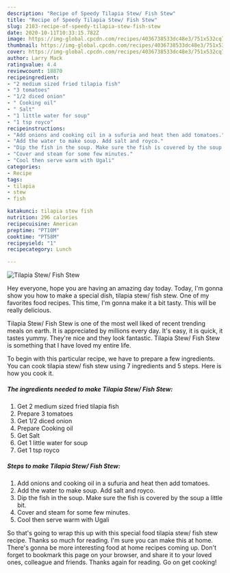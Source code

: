 ```yaml
---
description: "Recipe of Speedy Tilapia Stew/ Fish Stew"
title: "Recipe of Speedy Tilapia Stew/ Fish Stew"
slug: 2103-recipe-of-speedy-tilapia-stew-fish-stew
date: 2020-10-11T10:33:15.782Z
image: https://img-global.cpcdn.com/recipes/4036738533dc48e3/751x532cq70/tilapia-stew-fish-stew-recipe-main-photo.jpg
thumbnail: https://img-global.cpcdn.com/recipes/4036738533dc48e3/751x532cq70/tilapia-stew-fish-stew-recipe-main-photo.jpg
cover: https://img-global.cpcdn.com/recipes/4036738533dc48e3/751x532cq70/tilapia-stew-fish-stew-recipe-main-photo.jpg
author: Larry Mack
ratingvalue: 4.4
reviewcount: 18870
recipeingredient:
- "2 medium sized fried tilapia fish"
- "3 tomatoes"
- "1/2 diced onion"
- " Cooking oil"
- " Salt"
- "1 little water for soup"
- "1 tsp royco"
recipeinstructions:
- "Add onions and cooking oil in a sufuria and heat then add tomatoes."
- "Add the water to make soup. Add salt and royco."
- "Dip the fish in the soup. Make sure the fish is covered by the soup a little bit."
- "Cover and steam for some few minutes."
- "Cool then serve warm with Ugali"
categories:
- Recipe
tags:
- tilapia
- stew
- fish

katakunci: tilapia stew fish 
nutrition: 296 calories
recipecuisine: American
preptime: "PT10M"
cooktime: "PT58M"
recipeyield: "1"
recipecategory: Lunch

---
```



![Tilapia Stew/ Fish Stew](https://img-global.cpcdn.com/recipes/4036738533dc48e3/751x532cq70/tilapia-stew-fish-stew-recipe-main-photo.jpg)

Hey everyone, hope you are having an amazing day today. Today, I'm gonna show you how to make a special dish, tilapia stew/ fish stew. One of my favorites food recipes. This time, I'm gonna make it a bit tasty. This will be really delicious.



Tilapia Stew/ Fish Stew is one of the most well liked of recent trending meals on earth. It is appreciated by millions every day. It's easy, it is quick, it tastes yummy. They're nice and they look fantastic. Tilapia Stew/ Fish Stew is something that I have loved my entire life.


To begin with this particular recipe, we have to prepare a few ingredients. You can cook tilapia stew/ fish stew using 7 ingredients and 5 steps. Here is how you cook it.

<!--inarticleads1-->

##### The ingredients needed to make Tilapia Stew/ Fish Stew:

1. Get 2 medium sized fried tilapia fish
1. Prepare 3 tomatoes
1. Get 1/2 diced onion
1. Prepare  Cooking oil
1. Get  Salt
1. Get 1 little water for soup
1. Get 1 tsp royco




<!--inarticleads2-->

##### Steps to make Tilapia Stew/ Fish Stew:

1. Add onions and cooking oil in a sufuria and heat then add tomatoes.
1. Add the water to make soup. Add salt and royco.
1. Dip the fish in the soup. Make sure the fish is covered by the soup a little bit.
1. Cover and steam for some few minutes.
1. Cool then serve warm with Ugali




So that's going to wrap this up with this special food tilapia stew/ fish stew recipe. Thanks so much for reading. I'm sure you can make this at home. There's gonna be more interesting food at home recipes coming up. Don't forget to bookmark this page on your browser, and share it to your loved ones, colleague and friends. Thanks again for reading. Go on get cooking!
